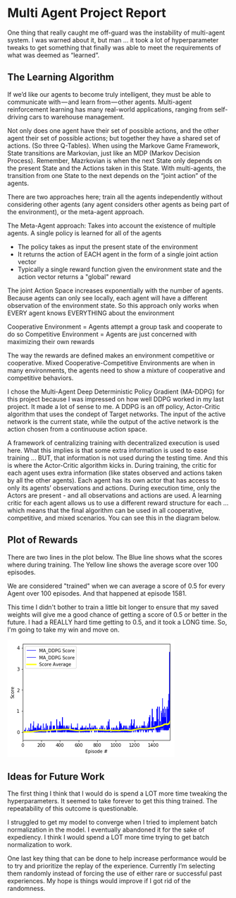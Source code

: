 # Multi Agent Project Report

One thing that really caught me off-guard was the instability of multi-agent system.  I was warned about it, but man … it took a lot of hyperparameter tweaks to get something that finally was able to meet the requirements of what was deemed as “learned”.

## The Learning Algorithm

If we’d like our agents to become truly intelligent, they must be able to communicate with — and learn from — other agents. Multi-agent reinforcement learning has many real-world applications, ranging from self-driving cars to warehouse management.

Not only does one agent have their set of possible actions, and the other agent their set of possible actions; but together they have a shared set of actions.  (So three Q-Tables).  When using the Markove Game Framework, State transitions are Markovian, just like an MDP (Markov Decision Process).  Remember, Mazrkovian is when the next State only depends on the present State and the Actions taken in this State.  With multi-agents, the transition from one State to the next depends on the “joint action” of the agents.

There are two approaches here; train all the agents independently without considering other agents (any agent considers other agents as being part of the environment), or the meta-agent approach.

The Meta-Agent approach:
Takes into account the existence of multiple agents.  A single policy is learned for all of the agents
-	The policy takes as input the present state of the environment
-	It returns the action of EACH agent in the form of a single joint action vector
-	Typically a single reward function given the environment state and the action vector returns a "global" reward

The joint Action Space increases exponentially with the number of agents.
Because agents can only see locally, each agent will have a different observation of the environment state.  So this approach only works when EVERY agent knows EVERYTHING about the environment

Cooperative Environment = Agents attempt a group task and cooperate to do so
Competitive Environment = Agents are just concerned with maximizing their own rewards
 
The way the rewards are defined makes an environment competitive or cooperative.  Mixed Cooperative-Competitive Environments are when in many environments, the agents need to show a mixture of cooperative and competitive behaviors.

I chose the Multi-Agent Deep Deterministic Policy Gradient (MA-DDPG) for this project because I was impressed on how well DDPG worked in my last project.  It made a lot of sense to me.  A DDPG is an off policy, Actor-Critic algorithm that uses the condept of Target networks.  The input of the active network is the current state, while the output of the active network is the action chosen from a continuouse action space.

A framework of centralizing training with decentralized execution is used here.  What this implies is that some extra information is used to ease training ... BUT, that information is not used during the testing time.  And this is where the Actor-Critic algorithm kicks in.  During training, the critic for each agent uses extra information (like states observed and actions taken by all the other agents).  Each agent has its own actor that has access to only its agents’ observations and actions.  During execution time, only the Actors are present - and all observations and actions are used.  A learning critic for each agent allows us to use a different reward structure for each … which means that the final algorithm can be used in all cooperative, competitive, and mixed scenarios.  You can see this in the diagram below.



## Plot of Rewards

There are two lines in the plot below.  The Blue line shows what the scores where during training.  The Yellow line shows the average score over 100 episodes.

We are considered "trained" when we can average a score of 0.5 for every Agent over 100 episodes.  And that happened at episode 1581.

This time I didn't bother to train a little bit longer to ensure that my saved weights will give me a good chance of getting a score of 0.5 or better in the future.  I had a REALLY hard time getting to 0.5, and it took a LONG time.  So, I'm going to take my win and move on.

![MA_DDPG Plot.png](https://github.com/the-john/Multi_Agent_DDPG_Project/blob/master/MA_DDPG%20Plot.png)
 

## Ideas for Future Work

The first thing I think that I would do is spend a LOT more time tweaking the hyperparameters.  It seemed to take forever to get this thing trained.  The repeatability of this outcome is questionable.

I struggled to get my model to converge when I tried to implement batch normalization in the model.  I eventually abandoned it for the sake of expediency.  I think I would spend a LOT more time trying to get batch normalization to work.

One last key thing that can be done to help increase performance would be to try and prioritize the replay of the experience.  Currently I’m selecting them randomly instead of forcing the use of either rare or successful past experiences.  My hope is things would improve if I got rid of the randomness.  

